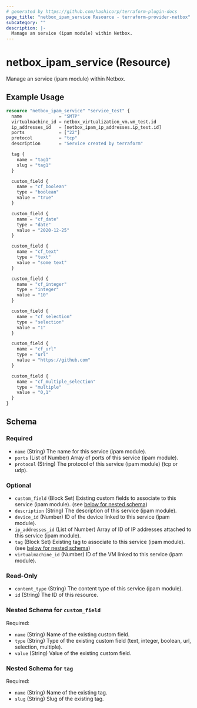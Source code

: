 ```yaml
---
# generated by https://github.com/hashicorp/terraform-plugin-docs
page_title: "netbox_ipam_service Resource - terraform-provider-netbox"
subcategory: ""
description: |-
  Manage an service (ipam module) within Netbox.
---
```


# netbox_ipam_service (Resource)

Manage an service (ipam module) within Netbox.

## Example Usage

```terraform
resource "netbox_ipam_service" "service_test" {
  name              = "SMTP"
  virtualmachine_id = netbox_virtualization_vm.vm_test.id
  ip_addresses_id   = [netbox_ipam_ip_addresses.ip_test.id]
  ports             = ["22"]
  protocol          = "tcp"
  description       = "Service created by terraform"

  tag {
    name = "tag1"
    slug = "tag1"
  }

  custom_field {
    name = "cf_boolean"
    type = "boolean"
    value = "true"
  }

  custom_field {
    name = "cf_date"
    type = "date"
    value = "2020-12-25"
  }

  custom_field {
    name = "cf_text"
    type = "text"
    value = "some text"
  }

  custom_field {
    name = "cf_integer"
    type = "integer"
    value = "10"
  }

  custom_field {
    name = "cf_selection"
    type = "selection"
    value = "1"
  }

  custom_field {
    name = "cf_url"
    type = "url"
    value = "https://github.com"
  }

  custom_field {
    name = "cf_multiple_selection"
    type = "multiple"
    value = "0,1"
  }
}
```

<!-- schema generated by tfplugindocs -->
## Schema

### Required

- `name` (String) The name for this service (ipam module).
- `ports` (List of Number) Array of ports of this service (ipam module).
- `protocol` (String) The protocol of this service (ipam module) (tcp or udp).

### Optional

- `custom_field` (Block Set) Existing custom fields to associate to this service (ipam module). (see [below for nested schema](#nestedblock--custom_field))
- `description` (String) The description of this service (ipam module).
- `device_id` (Number) ID of the device linked to this service (ipam module).
- `ip_addresses_id` (List of Number) Array of ID of IP addresses attached to this service (ipam module).
- `tag` (Block Set) Existing tag to associate to this service (ipam module). (see [below for nested schema](#nestedblock--tag))
- `virtualmachine_id` (Number) ID of the VM linked to this service (ipam module).

### Read-Only

- `content_type` (String) The content type of this service (ipam module).
- `id` (String) The ID of this resource.

<a id="nestedblock--custom_field"></a>
### Nested Schema for `custom_field`

Required:

- `name` (String) Name of the existing custom field.
- `type` (String) Type of the existing custom field (text, integer, boolean, url, selection, multiple).
- `value` (String) Value of the existing custom field.


<a id="nestedblock--tag"></a>
### Nested Schema for `tag`

Required:

- `name` (String) Name of the existing tag.
- `slug` (String) Slug of the existing tag.


